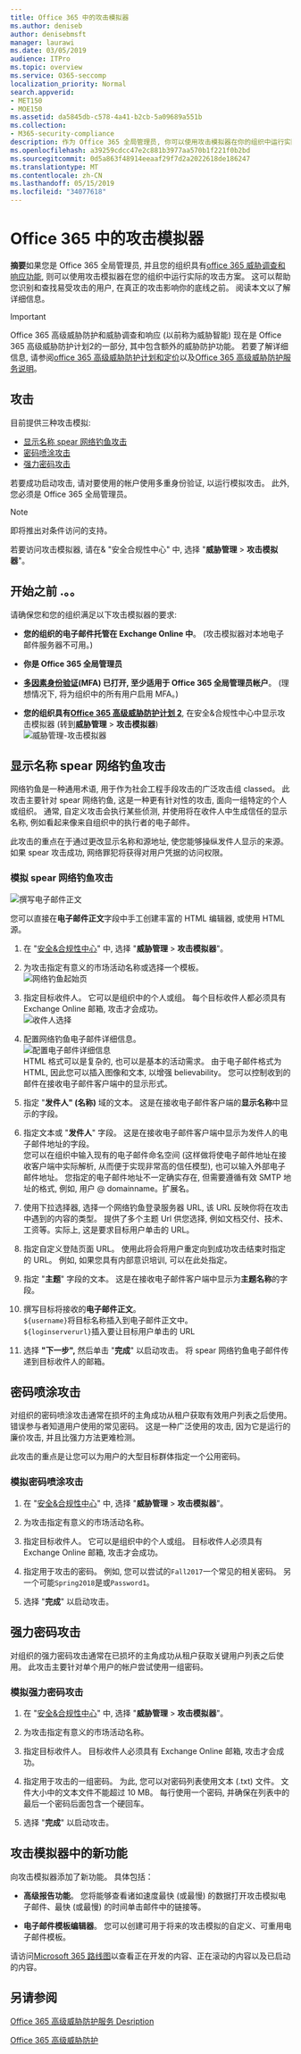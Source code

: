 ```yaml
---
title: Office 365 中的攻击模拟器
ms.author: deniseb
author: denisebmsft
manager: laurawi
ms.date: 03/05/2019
audience: ITPro
ms.topic: overview
ms.service: O365-seccomp
localization_priority: Normal
search.appverid:
- MET150
- MOE150
ms.assetid: da5845db-c578-4a41-b2cb-5a09689a551b
ms.collection:
- M365-security-compliance
description: 作为 Office 365 全局管理员, 你可以使用攻击模拟器在你的组织中运行实际的攻击方案。 这可帮助你在真正的攻击击中你的业务之前识别和查找易受攻击的用户。
ms.openlocfilehash: a39259cdcc47e2c881b3977aa570b1f221f0b2bd
ms.sourcegitcommit: 0d5a863f48914eeaaf29f7d2a2022618de186247
ms.translationtype: MT
ms.contentlocale: zh-CN
ms.lasthandoff: 05/15/2019
ms.locfileid: "34077618"
---
```

# <a name="attack-simulator-in-office-365"></a>Office 365 中的攻击模拟器

**摘要**如果您是 Office 365 全局管理员, 并且您的组织具有[office 365 威胁调查和响应功能](office-365-ti.md), 则可以使用攻击模拟器在您的组织中运行实际的攻击方案。 这可以帮助您识别和查找易受攻击的用户, 在真正的攻击影响你的底线之前。 阅读本文以了解详细信息。

> [!IMPORTANT]
> Office 365 高级威胁防护和威胁调查和响应 (以前称为威胁智能) 现在是 Office 365 高级威胁防护计划2的一部分, 其中包含额外的威胁防护功能。 若要了解详细信息, 请参阅[office 365 高级威胁防护计划和定价](https://products.office.com/exchange/advance-threat-protection)以及[Office 365 高级威胁防护服务说明](https://docs.microsoft.com/office365/servicedescriptions/office-365-advanced-threat-protection-service-description)。
  
## <a name="the-attacks"></a>攻击

目前提供三种攻击模拟:
  
- [显示名称 spear 网络钓鱼攻击](#display-name-spear-phishing-attack)
- [密码喷涂攻击](#password-spray-attack)
- [强力密码攻击](#brute-force-password-attack)
    
若要成功启动攻击, 请对要使用的帐户使用多重身份验证, 以运行模拟攻击。 此外, 您必须是 Office 365 全局管理员。
  
> [!NOTE]
> 即将推出对条件访问的支持。 
  
若要访问攻击模拟器, 请在&amp; "安全合规性中心" 中, 选择 "**威胁管理** \> **攻击模拟器**"。
  
## <a name="before-you-begin"></a>开始之前 .。。

请确保您和您的组织满足以下攻击模拟器的要求:
      
- **您的组织的电子邮件托管在 Exchange Online 中**。 (攻击模拟器对本地电子邮件服务器不可用。)
    
- **你是 Office 365 全局管理员**
    
- **[多因素身份验证](https://docs.microsoft.com/office365/admin/security-and-compliance/set-up-multi-factor-authentication?view=o365-worldwide)(MFA) 已打开, 至少适用于 Office 365 全局管理员帐户**。 (理想情况下, 将为组织中的所有用户启用 MFA。)
 
- **您的组织具有[Office 365 高级威胁防护计划 2](office-365-ti.md)**, 在安全&amp;合规性中心中显示攻击模拟器 (转到**威胁管理** \> **攻击模拟器**)<br/>![威胁管理-攻击模拟器](media/ThreatMgmt-AttackSimulator.png)

    
## <a name="display-name-spear-phishing-attack"></a>显示名称 spear 网络钓鱼攻击

网络钓鱼是一种通用术语, 用于作为社会工程手段攻击的广泛攻击组 classed。 此攻击主要针对 spear 网络钓鱼, 这是一种更有针对性的攻击, 面向一组特定的个人或组织。 通常, 自定义攻击会执行某些侦测, 并使用将在收件人中生成信任的显示名称, 例如看起来像来自组织中的执行者的电子邮件。
  
此攻击的重点在于通过更改显示名称和源地址, 使您能够操纵发件人显示的来源。 如果 spear 攻击成功, 网络罪犯将获得对用户凭据的访问权限。
  
### <a name="to-simulate-a-spear-phishing-attack"></a>模拟 spear 网络钓鱼攻击

![撰写电子邮件正文](media/9bd65af4-1f9d-45c1-8c06-796d7ccfd425.jpg)
  
您可以直接在**电子邮件正文**字段中手工创建丰富的 HTML 编辑器, 或使用 HTML 源。
  
1. 在 "[安全&amp;合规性中心](https://protection.office.com)" 中, 选择 "**威胁管理** \> **攻击模拟器**"。
    
2. 为攻击指定有意义的市场活动名称或选择一个模板。 <br/>![网络钓鱼起始页](media/5e93b3cc-5981-462f-8b45-bdf85d97f1b8.jpg)
  
3. 指定目标收件人。 它可以是组织中的个人或组。 每个目标收件人都必须具有 Exchange Online 邮箱, 攻击才会成功。 <br/>![收件人选择](media/faf8c2e0-6175-4cd7-8265-0c8e727f4d0f.jpg)
  
4. 配置网络钓鱼电子邮件详细信息。 <br/>![配置电子邮件详细信息](media/f043608f-f8ce-4aae-be28-86e8ecc524a9.jpg)<br/>HTML 格式可以是复杂的, 也可以是基本的活动需求。 由于电子邮件格式为 HTML, 因此您可以插入图像和文本, 以增强 believability。 您可以控制收到的邮件在接收电子邮件客户端中的显示形式。
    
5. 指定 "**发件人" (名称)** 域的文本。 这是在接收电子邮件客户端的**显示名称**中显示的字段。 
    
6. 指定文本或 "**发件人**" 字段。 这是在接收电子邮件客户端中显示为发件人的电子邮件地址的字段。 <br/>您可以在组织中输入现有的电子邮件命名空间 (这样做将使电子邮件地址在接收客户端中实际解析, 从而便于实现非常高的信任模型), 也可以输入外部电子邮件地址。 您指定的电子邮件地址不一定确实存在, 但需要遵循有效 SMTP 地址的格式, 例如, 用户 @ domainname。扩展名。 
  
7. 使用下拉选择器, 选择一个网络钓鱼登录服务器 URL, 该 URL 反映你将在攻击中遇到的内容的类型。 提供了多个主题 Url 供您选择, 例如文档交付、技术、工资等。实际上, 这是要求目标用户单击的 URL。
    
8. 指定自定义登陆页面 URL。 使用此将会将用户重定向到成功攻击结束时指定的 URL。 例如, 如果您具有内部意识培训, 可以在此处指定。
    
9. 指定 "**主题**" 字段的文本。 这是在接收电子邮件客户端中显示为**主题名称**的字段。 
    
10. 撰写目标将接收的**电子邮件正文**。 <br/>`${username}`将目标名称插入到电子邮件正文中。 <br/>`${loginserverurl}`插入要让目标用户单击的 URL 
    
11. 选择 **"下一步",** 然后单击 "**完成**" 以启动攻击。 将 spear 网络钓鱼电子邮件传递到目标收件人的邮箱。 
    
## <a name="password-spray-attack"></a>密码喷涂攻击

对组织的密码喷涂攻击通常在损坏的主角成功从租户获取有效用户列表之后使用。 错误参与者知道用户使用的常见密码。 这是一种广泛使用的攻击, 因为它是运行的廉价攻击, 并且比强力方法更难检测。
  
此攻击的重点是让您可以为用户的大型目标群体指定一个公用密码。
  
### <a name="to-simulate-a-password-spray-attack"></a>模拟密码喷涂攻击

1. 在 "[安全&amp;合规性中心](https://protection.office.com)" 中, 选择 "**威胁管理** \> **攻击模拟器**"。
    
2. 为攻击指定有意义的市场活动名称。
    
3. 指定目标收件人。 它可以是组织中的个人或组。 目标收件人必须具有 Exchange Online 邮箱, 攻击才会成功。
    
4. 指定用于攻击的密码。 例如, 您可以尝试的`Fall2017`一个常见的相关密码。 另一个可能`Spring2018`是或`Password1`。
    
5. 选择 "**完成**" 以启动攻击。 
    
## <a name="brute-force-password-attack"></a>强力密码攻击

对组织的强力密码攻击通常在已损坏的主角成功从租户获取关键用户列表之后使用。 此攻击主要针对单个用户的帐户尝试使用一组密码。
  
### <a name="to-simulate-a-brute-force-password-attack"></a>模拟强力密码攻击

1. 在 "[安全&amp;合规性中心](https://protection.office.com)" 中, 选择 "**威胁管理** \> **攻击模拟器**"。
    
2. 为攻击指定有意义的市场活动名称。
    
3. 指定目标收件人。 目标收件人必须具有 Exchange Online 邮箱, 攻击才会成功。
    
4. 指定用于攻击的一组密码。 为此, 您可以对密码列表使用文本 (.txt) 文件。 文件大小中的文本文件不能超过 10 MB。 每行使用一个密码, 并确保在列表中的最后一个密码后面包含一个硬回车。
    
5. 选择 "**完成**" 以启动攻击。 
    
## <a name="new-features-in-attack-simulator"></a>攻击模拟器中的新功能

向攻击模拟器添加了新功能。 具体包括：

- **高级报告功能**。 您将能够查看诸如速度最快 (或最慢) 的数据打开攻击模拟电子邮件、最快 (或最慢) 的时间单击邮件中的链接等。

- **电子邮件模板编辑器**。 您可以创建可用于将来的攻击模拟的自定义、可重用电子邮件模板。

请访问[Microsoft 365 路线图](https://www.microsoft.com/microsoft-365/roadmap)以查看正在开发的内容、正在滚动的内容以及已启动的内容。

## <a name="see-also"></a>另请参阅

[Office 365 高级威胁防护服务 Desription](https://docs.microsoft.com/en-us/office365/servicedescriptions/office-365-advanced-threat-protection-service-description)

[Office 365 高级威胁防护](office-365-atp.md)



